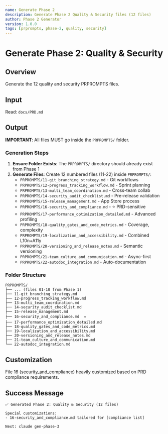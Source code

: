 ```yaml
---
name: Generate Phase 2
description: Generate Phase 2 Quality & Security files (12 files)
author: Phase 2 Generator
version: 1.0.0
tags: [prprompts, phase-2, quality, security]
---
```


# Generate Phase 2: Quality & Security

## Overview
Generate the 12 quality and security PRPROMPTS files.

## Input
Read: `docs/PRD.md`

## Output

**IMPORTANT**: All files MUST go inside the `PRPROMPTS/` folder.

### Generation Steps

1. **Ensure Folder Exists**: The `PRPROMPTS/` directory should already exist from Phase 1
2. **Generate Files**: Create 12 numbered files (11-22) inside `PRPROMPTS/`:
   - `PRPROMPTS/11-git_branching_strategy.md` - Git workflows
   - `PRPROMPTS/12-progress_tracking_workflow.md` - Sprint planning
   - `PRPROMPTS/13-multi_team_coordination.md` - Cross-team collab
   - `PRPROMPTS/14-security_audit_checklist.md` - Pre-release validation
   - `PRPROMPTS/15-release_management.md` - App Store process
   - `PRPROMPTS/16-security_and_compliance.md` - ⭐ PRD-sensitive
   - `PRPROMPTS/17-performance_optimization_detailed.md` - Advanced profiling
   - `PRPROMPTS/18-quality_gates_and_code_metrics.md` - Coverage, complexity
   - `PRPROMPTS/19-localization_and_accessibility.md` - Combined L10n+A11y
   - `PRPROMPTS/20-versioning_and_release_notes.md` - Semantic versioning
   - `PRPROMPTS/21-team_culture_and_communication.md` - Async-first
   - `PRPROMPTS/22-autodoc_integration.md` - Auto-documentation

### Folder Structure

```
PRPROMPTS/
├── ... (files 01-10 from Phase 1)
├── 11-git_branching_strategy.md
├── 12-progress_tracking_workflow.md
├── 13-multi_team_coordination.md
├── 14-security_audit_checklist.md
├── 15-release_management.md
├── 16-security_and_compliance.md  ⭐
├── 17-performance_optimization_detailed.md
├── 18-quality_gates_and_code_metrics.md
├── 19-localization_and_accessibility.md
├── 20-versioning_and_release_notes.md
├── 21-team_culture_and_communication.md
└── 22-autodoc_integration.md
```

## Customization
File 16 (security_and_compliance) heavily customized based on PRD compliance requirements.

## Success Message
```
✅ Generated Phase 2: Quality & Security (12 files)

Special customizations:
- 16-security_and_compliance.md tailored for [compliance list]

Next: claude gen-phase-3
```

